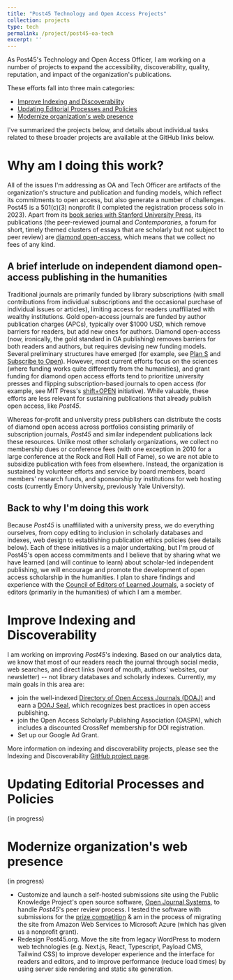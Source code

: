 ```yaml
---
title: "Post45 Technology and Open Access Projects"
collection: projects
type: tech
permalink: /project/post45-oa-tech
excerpt: ''
---
```


As Post45's Technology and Open Access Officer, I am working on a number of projects to expand the accessibility, discoverability, quality, reputation, and impact of the organization's publications.

These efforts fall into three main categories:
- [Improve Indexing and Discoverability](#improve-indexing-and-discoverability)
- [Updating Editorial Processes and Policies](#updating-editorial-processes-and-policies)
- [Modernize organization's web presence](#modernize-organizations-web-presence)

I've summarized the projects below, and details about individual tasks related to these broader projects are available at the GitHub links below. 

# Why am I doing this work? <!-- omit in toc -->

All of the issues I'm addressing as OA and Tech Officer are artifacts of the organization's structure and publication and funding models, which reflect its commitments to open access, but also generate a number of challenges. Post45 is a 501(c)(3) nonprofit (I completed the registration process solo in 2023). Apart from its [book series with Stanford University Press](https://www.sup.org/books/series/?series=POST*45), its publications (the peer-reviewed journal and *Contemporaries*, a forum for short, timely themed clusters of essays that are scholarly but not subject to peer review) are [diamond open-access](coalition-s.org/diamond-open-access), which means that we collect no fees of any kind.

## A brief interlude on independent diamond open-access publishing in the humanities

Traditional journals are primarily funded by library subscriptions (with small contributions from individual subscriptions and the occasional purchase of individual issues or articles), limiting access for readers unaffiliated with wealthy institutions. Gold open-access journals are funded by author publication charges (APCs), typically over $1000 USD, which remove barriers for readers, but add new ones for authors. Diamond open-access (now, ironically, the gold standard in OA publishing) removes barriers for both readers and authors, but requires devising new funding models. Several preliminary structures have emerged (for example, see [Plan S](https://www.coalition-s.org/why-plan-s/) and [Subscribe to Open](https://subscribetoopencommunity.org/)). However, most current efforts focus on the sciences (where funding works quite differently from the humanities), and grant funding for diamond open access efforts tend to prioritize university presses and flipping subscription-based journals to open access (for example, see MIT Press's [shift+OPEN](https://mitpress.mit.edu/shiftopen/) initiative). While valuable, these efforts are less relevant for sustaining publications that already publish open access, like *Post45*.

Whereas for-profit and university press publishers can distribute the costs of diamond open access across portfolios consisting primarily of subscription journals, *Post45* and similar independent publications lack these resources. Unlike most other scholarly organizations, we collect no membership dues or conference fees (with one exception in 2010 for a large conference at the Rock and Roll Hall of Fame), so we are not able to subsidize publication with fees from elsewhere. Instead, the organization is sustained by volunteer efforts and service by board members, board members' research funds, and sponsorship by institutions for web hosting costs (currently Emory University, previously Yale University).

## Back to why I'm doing this work

Because *Post45* is unaffiliated with a university press, we do everything ourselves, from copy editing to inclusion in scholarly databases and indexes, web design to establishing publication ethics policies (see details below). Each of these initiatives is a major undertaking, but I'm proud of Post45's open access commitments and I believe that by sharing what we have learned (and will continue to learn) about scholar-led independent publishing, we will encourage and promote the development of open access scholarship in the humanities. I plan to share findings and experience with the [Council of Editors of Learned Journals](celj.org), a society of editors (primarily in the humanities) of which I am a member.


# Improve Indexing and Discoverability

I am working on improving *Post45*'s indexing. Based on our analytics data, we know that most of our readers reach the journal through social media, web searches, and direct links (word of mouth, authors' websites, our newsletter) -- not library databases and scholarly indexes. Currently, my main goals in this area are:
- join the well-indexed [Directory of Open Access Journals (DOAJ)](doaj.org/) and earn a [DOAJ Seal](doaj.org/apply/seal), which recognizes best practices in open access publishing.
- join the Open Access Scholarly Publishing Association (OASPA), which includes a discounted CrossRef membership for DOI registration.
- Set up our Google Ad Grant.

More information on indexing and discoverability projects, please see the Indexing and Discoverability [GitHub project page](https://github.com/orgs/Post45-Journal/projects/3/views/2).

# Updating Editorial Processes and Policies
(in progress)

# Modernize organization's web presence
(in progress)

- Customize and launch a self-hosted submissions site using the Public Knowledge Project's open source software, [Open Journal Systems](https://pkp.sfu.ca/software/ojs/), to handle *Post45*'s peer review process. I tested the software with submissions for the [prize competition](projects/post45-prizes/) & am in the process of migrating the site from Amazon Web Services to Microsoft Azure (which has given us a nonprofit grant).
- Redesign Post45.org. Move the site from legacy WordPress to modern web technologies (e.g. Next.js, React, Typescript, Payload CMS, Tailwind CSS) to improve developer experience and the interface for readers and editors, and to improve performance (reduce load times) by using server side rendering and static site generation.